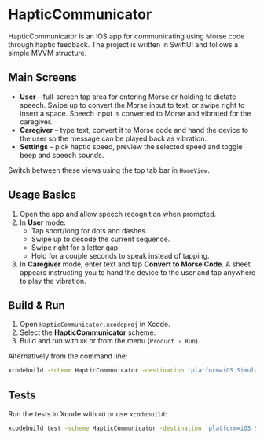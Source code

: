 # HapticCommunicator

HapticCommunicator is an iOS app for communicating using Morse code through haptic feedback. The project is written in SwiftUI and follows a simple MVVM structure.

## Main Screens

* **User** – full-screen tap area for entering Morse or holding to dictate speech. Swipe up to convert the Morse input to text, or swipe right to insert a space. Speech input is converted to Morse and vibrated for the caregiver.
* **Caregiver** – type text, convert it to Morse code and hand the device to the user so the message can be played back as vibration.
* **Settings** – pick haptic speed, preview the selected speed and toggle beep and speech sounds.

Switch between these views using the top tab bar in `HomeView`.

## Usage Basics

1. Open the app and allow speech recognition when prompted.
2. In **User** mode:
   * Tap short/long for dots and dashes.
   * Swipe up to decode the current sequence.
   * Swipe right for a letter gap.
   * Hold for a couple seconds to speak instead of tapping.
3. In **Caregiver** mode, enter text and tap **Convert to Morse Code**. A sheet appears instructing you to hand the device to the user and tap anywhere to play the vibration.

## Build & Run

1. Open `HapticCommunicator.xcodeproj` in Xcode.
2. Select the **HapticCommunicator** scheme.
3. Build and run with `⌘R` or from the menu (`Product › Run`).

Alternatively from the command line:

```bash
xcodebuild -scheme HapticCommunicator -destination 'platform=iOS Simulator,name=iPhone 15' build
```

## Tests

Run the tests in Xcode with `⌘U` or use `xcodebuild`:

```bash
xcodebuild test -scheme HapticCommunicator -destination 'platform=iOS Simulator,name=iPhone 15'
```
